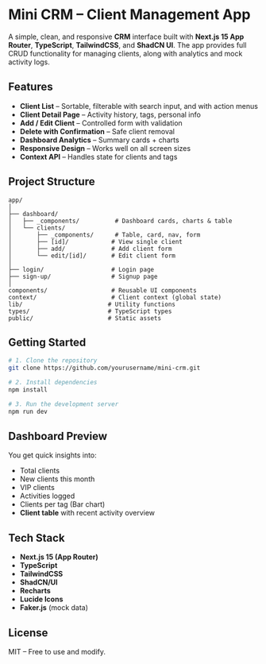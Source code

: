# Mini CRM – Client Management App

A simple, clean, and responsive **CRM** interface built with **Next.js 15 App Router**, **TypeScript**, **TailwindCSS**, and **ShadCN UI**. The app provides full CRUD functionality for managing clients, along with analytics and mock activity logs.

## Features

* **Client List** – Sortable, filterable with search input, and with action menus
* **Client Detail Page** – Activity history, tags, personal info
* **Add / Edit Client** – Controlled form with validation
* **Delete with Confirmation** – Safe client removal
* **Dashboard Analytics** – Summary cards + charts
* **Responsive Design** – Works well on all screen sizes
* **Context API** – Handles state for clients and tags

## Project Structure

```
app/
│
├── dashboard/
│   ├── _components/          # Dashboard cards, charts & table
│   └── clients/
│       ├── _components/      # Table, card, nav, form
│       ├── [id]/            # View single client
│       ├── add/             # Add client form
│       └── edit/[id]/       # Edit client form
│
├── login/                   # Login page
├── sign-up/                 # Signup page
│
components/                  # Reusable UI components
context/                     # Client context (global state)
lib/                        # Utility functions
types/                      # TypeScript types
public/                     # Static assets
```

## Getting Started

```bash
# 1. Clone the repository
git clone https://github.com/yourusername/mini-crm.git

# 2. Install dependencies
npm install

# 3. Run the development server
npm run dev
```

## Dashboard Preview

You get quick insights into:

* Total clients
* New clients this month
* VIP clients
* Activities logged
* Clients per tag (Bar chart)
* **Client table** with recent activity overview

## Tech Stack

* **Next.js 15 (App Router)**
* **TypeScript**
* **TailwindCSS**
* **ShadCN/UI**
* **Recharts**
* **Lucide Icons**
* **Faker.js** (mock data)

## License

MIT – Free to use and modify.